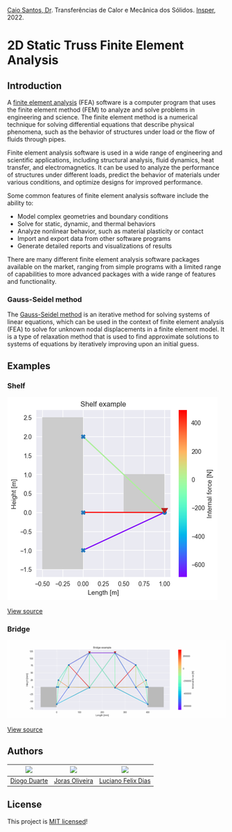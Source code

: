 [Caio Santos, Dr](http://lattes.cnpq.br/8164040695755574). Transferências de Calor e Mecânica dos Sólidos. [Insper](https://github.com/Insper), 2022.

# 2D Static Truss Finite Element Analysis


## Introduction

A [finite element analysis](https://en.wikipedia.org/wiki/Finite_element_method) (FEA) software is a computer program that uses the finite element method (FEM) to analyze and solve problems in engineering and science. The finite element method is a numerical technique for solving differential equations that describe physical phenomena, such as the behavior of structures under load or the flow of fluids through pipes.

Finite element analysis software is used in a wide range of engineering and scientific applications, including structural analysis, fluid dynamics, heat transfer, and electromagnetics. It can be used to analyze the performance of structures under different loads, predict the behavior of materials under various conditions, and optimize designs for improved performance.

Some common features of finite element analysis software include the ability to:
- Model complex geometries and boundary conditions
- Solve for static, dynamic, and thermal behaviors
- Analyze nonlinear behavior, such as material plasticity or contact
- Import and export data from other software programs
- Generate detailed reports and visualizations of results

There are many different finite element analysis software packages available on the market, ranging from simple programs with a limited range of capabilities to more advanced packages with a wide range of features and functionality.

### Gauss-Seidel method

The [Gauss-Seidel method](https://en.wikipedia.org/wiki/Gauss%E2%80%93Seidel_method) is an iterative method for solving systems of linear equations, which can be used in the context of finite element analysis (FEA) to solve for unknown nodal displacements in a finite element model. It is a type of relaxation method that is used to find approximate solutions to systems of equations by iteratively improving upon an initial guess.


## Examples

### Shelf

![Shelf example](examples/shelf.png)

[View source](examples/shelf.py)

### Bridge

![Bridge example](examples/bridge.gif)

[View source](examples/bridge.py)


## Authors

|![](https://avatars.githubusercontent.com/u/62605906?v=4)|![](https://avatars.githubusercontent.com/u/43121361?v=4)|![](https://avatars.githubusercontent.com/u/22255332?v=4)|
|:-------------------------------------------------------:|:-------------------------------------------------------:|:-------------------------------------------------------:|
|[Diogo Duarte](https://github.com/DiogoDuarteInsper)     |[Joras Oliveira](https://github.com/JorasOliveira)       |[Luciano Felix Dias](https://github.com/FelixLuciano)    |


## License
This project is [MIT licensed](LICENSE)!
